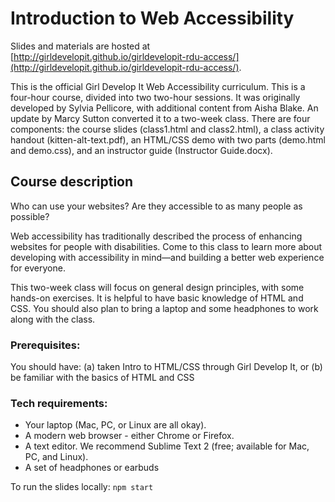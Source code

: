# Introduction to Web Accessibility
Slides and materials are hosted at [http://girldevelopit.github.io/girldevelopit-rdu-access/](http://girldevelopit.github.io/girldevelopit-rdu-access/).

This is the official Girl Develop It Web Accessibility curriculum. This is a four-hour course, divided into two two-hour sessions. It was originally developed by Sylvia Pellicore, with additional content from Aisha Blake. An update by Marcy Sutton converted it to a two-week class. There are four components: the course slides (class1.html and class2.html), a class activity handout (kitten-alt-text.pdf), an HTML/CSS demo with two parts (demo.html and demo.css), and an instructor guide (Instructor Guide.docx).

## Course description
Who can use your websites? Are they accessible to as many people as possible?

Web accessibility has traditionally described the process of enhancing websites for people with disabilities. Come to this class to learn more about developing with accessibility in mind—and building a better web experience for everyone.

This two-week class will focus on general design principles, with some hands-on exercises. It is helpful to have basic knowledge of HTML and CSS. You should also plan to bring a laptop and some headphones to work along with the class.

### Prerequisites:
You should have:
(a) taken Intro to HTML/CSS through Girl Develop It, or
(b) be familiar with the basics of HTML and CSS

### Tech requirements:
 - Your laptop (Mac, PC, or Linux are all okay).
 - A modern web browser - either Chrome or Firefox.
 - A text editor. We recommend Sublime Text 2 (free; available for Mac, PC, and Linux).
 - A set of headphones or earbuds

To run the slides locally:
`npm start`